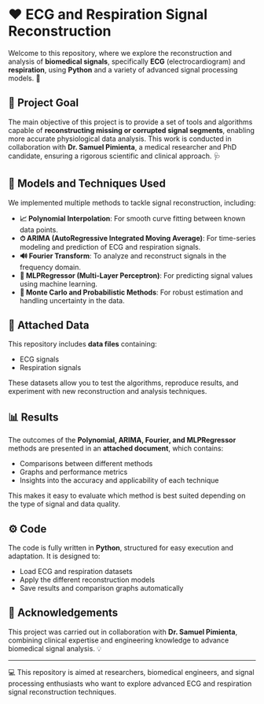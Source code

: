 # ❤️ ECG and Respiration Signal Reconstruction

Welcome to this repository, where we explore the reconstruction and analysis of **biomedical signals**, specifically **ECG** (electrocardiogram) and **respiration**, using **Python** and a variety of advanced signal processing models. 🚀

## 🔬 Project Goal
The main objective of this project is to provide a set of tools and algorithms capable of **reconstructing missing or corrupted signal segments**, enabling more accurate physiological data analysis. This work is conducted in collaboration with **Dr. Samuel Pimienta**, a medical researcher and PhD candidate, ensuring a rigorous scientific and clinical approach. 🩺

## 🧩 Models and Techniques Used
We implemented multiple methods to tackle signal reconstruction, including:

- **📈 Polynomial Interpolation**: For smooth curve fitting between known data points.  
- **⏱ ARIMA (AutoRegressive Integrated Moving Average)**: For time-series modeling and prediction of ECG and respiration signals.  
- **🔊 Fourier Transform**: To analyze and reconstruct signals in the frequency domain.  
- **🧠 MLPRegressor (Multi-Layer Perceptron)**: For predicting signal values using machine learning.  
- **🎲 Monte Carlo and Probabilistic Methods**: For robust estimation and handling uncertainty in the data.  

## 📂 Attached Data
This repository includes **data files** containing:

- ECG signals 
- Respiration signals

These datasets allow you to test the algorithms, reproduce results, and experiment with new reconstruction and analysis techniques.

## 📊 Results
The outcomes of the **Polynomial, ARIMA, Fourier, and MLPRegressor** methods are presented in an **attached document**, which contains:

- Comparisons between different methods  
- Graphs and performance metrics  
- Insights into the accuracy and applicability of each technique  

This makes it easy to evaluate which method is best suited depending on the type of signal and data quality.

## ⚙️ Code
The code is fully written in **Python**, structured for easy execution and adaptation. It is designed to:

- Load ECG and respiration datasets  
- Apply the different reconstruction models  
- Save results and comparison graphs automatically  

## 🙌 Acknowledgements
This project was carried out in collaboration with **Dr. Samuel Pimienta**, combining clinical expertise and engineering knowledge to advance biomedical signal analysis. 💡

---

💻 This repository is aimed at researchers, biomedical engineers, and signal processing enthusiasts who want to explore advanced ECG and respiration signal reconstruction techniques.
